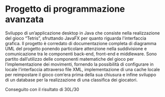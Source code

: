# Progetto di programmazione avanzata
Sviluppo di un’applicazione desktop in Java che consiste nella realizzazione del gioco “Tetris”, sfruttando JavaFX per quanto riguarda l'interfaccia grafica. Il progetto è corredato di documentazione completa di diagramma UML del progetto ponendo particolare attenzione nella suddivisione e comunicazione tra le componenti back-end, front-end e middleware. Sono partito dall’utilizzo delle componenti matematiche del gioco per l’implementazione dei movimenti, fornendo la possibilità di configurare in locale l'interfaccia attraverso file XML, implementazione di una cache locale per reimpostare il gioco com’era prima della sua chiusura e infine sviluppo di un database per la realizzazione di una classifica dei giocatori.

Conseguito con il risultato di 30L/30
